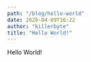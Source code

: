 ```yaml
---
path: "/blog/hello-world"
date: 2020-04-09T16:22
author: "killerbyte"
title: "Hello World!"
---
```


Hello World!
